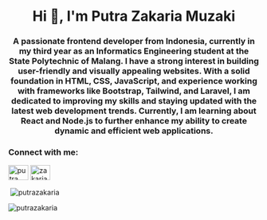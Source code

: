 <h1 align="center">Hi 👋, I'm Putra Zakaria Muzaki</h1>
<h3 align="center">A passionate frontend developer from Indonesia, currently in my third year as an Informatics Engineering student at the State Polytechnic of Malang. I have a strong interest in building user-friendly and visually appealing websites. With a solid foundation in HTML, CSS, JavaScript, and experience working with frameworks like Bootstrap, Tailwind, and Laravel, I am dedicated to improving my skills and staying updated with the latest web development trends. Currently, I am learning about React and Node.js to further enhance my ability to create dynamic and efficient web applications.</h3>

<h3 align="left">Connect with me:</h3>
<p align="left">
<a href="https://linkedin.com/in/putra zakaria muzaki" target="blank"><img align="center" src="https://raw.githubusercontent.com/rahuldkjain/github-profile-readme-generator/master/src/images/icons/Social/linked-in-alt.svg" alt="putra zakaria muzaki" height="30" width="40" /></a>
<a href="https://instagram.com/zakaria.muzaki" target="blank"><img align="center" src="https://raw.githubusercontent.com/rahuldkjain/github-profile-readme-generator/master/src/images/icons/Social/instagram.svg" alt="zakaria.muzaki" height="30" width="40" /></a>
</p>

<p>&nbsp;<img align="center" src="https://github-readme-stats.vercel.app/api?username=putrazakaria&show_icons=true&locale=en" alt="putrazakaria" /></p>

<p><img align="center" src="https://github-readme-streak-stats.herokuapp.com/?user=putrazakaria&" alt="putrazakaria" /></p>

